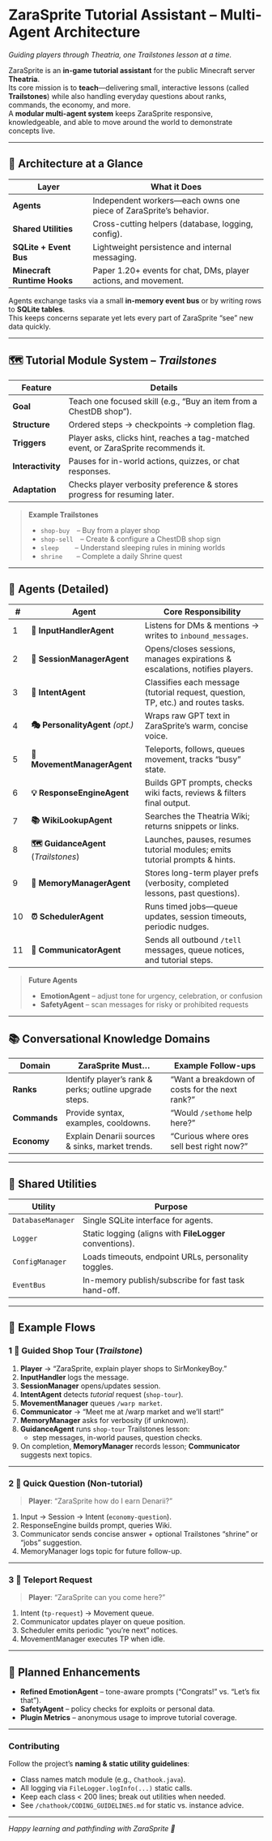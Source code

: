 # ZaraSprite Tutorial Assistant – Multi-Agent Architecture  
*Guiding players through Theatria, one Trailstones lesson at a time.*

ZaraSprite is an **in-game tutorial assistant** for the public Minecraft server **Theatria**.  
Its core mission is to **teach**—delivering small, interactive lessons (called **Trailstones**) while also handling everyday questions about ranks, commands, the economy, and more.  
A **modular multi-agent system** keeps ZaraSprite responsive, knowledgeable, and able to move around the world to demonstrate concepts live.

---

## 🧠 Architecture at a Glance

| Layer | What it Does |
|-------|--------------|
| **Agents** | Independent workers—each owns one piece of ZaraSprite’s behavior. |
| **Shared Utilities** | Cross-cutting helpers (database, logging, config). |
| **SQLite + Event Bus** | Lightweight persistence and internal messaging. |
| **Minecraft Runtime Hooks** | Paper 1.20+ events for chat, DMs, player actions, and movement. |

Agents exchange tasks via a small **in-memory event bus** or by writing rows to **SQLite tables**.  
This keeps concerns separate yet lets every part of ZaraSprite “see” new data quickly.

---

## 🗺️ Tutorial Module System – *Trailstones*

| Feature | Details |
|---------|---------|
| **Goal** | Teach one focused skill (e.g., “Buy an item from a ChestDB shop”). |
| **Structure** | Ordered steps → checkpoints → completion flag. |
| **Triggers** | Player asks, clicks hint, reaches a tag-matched event, or ZaraSprite recommends it. |
| **Interactivity** | Pauses for in-world actions, quizzes, or chat responses. |
| **Adaptation** | Checks player verbosity preference & stores progress for resuming later. |

> **Example Trailstones**  
> * `shop-buy` – Buy from a player shop  
> * `shop-sell` – Create & configure a ChestDB shop sign  
> * `sleep`   – Understand sleeping rules in mining worlds  
> * `shrine`  – Complete a daily Shrine quest  

---

## 🔧 Agents (Detailed)

| # | Agent | Core Responsibility |
|---|-------|---------------------|
| 1 | **📨 InputHandlerAgent** | Listens for DMs & mentions → writes to `inbound_messages`. |
| 2 | **💬 SessionManagerAgent** | Opens/closes sessions, manages expirations & escalations, notifies players. |
| 3 | **🧭 IntentAgent** | Classifies each message (tutorial request, question, TP, etc.) and routes tasks. |
| 4 | **🎭 PersonalityAgent** *(opt.)* | Wraps raw GPT text in ZaraSprite’s warm, concise voice. |
| 5 | **🧍 MovementManagerAgent** | Teleports, follows, queues movement, tracks “busy” state. |
| 6 | **💡 ResponseEngineAgent** | Builds GPT prompts, checks wiki facts, reviews & filters final output. |
| 7 | **📚 WikiLookupAgent** | Searches the Theatria Wiki; returns snippets or links. |
| 8 | **🗺️ GuidanceAgent** (*Trailstones*) | Launches, pauses, resumes tutorial modules; emits tutorial prompts & hints. |
| 9 | **🥰 MemoryManagerAgent** | Stores long-term player prefs (verbosity, completed lessons, past questions). |
|10 | **⏰ SchedulerAgent** | Runs timed jobs—queue updates, session timeouts, periodic nudges. |
|11 | **📢 CommunicatorAgent** | Sends all outbound `/tell` messages, queue notices, and tutorial steps. |

> **Future Agents**  
> * **EmotionAgent** – adjust tone for urgency, celebration, or confusion  
> * **SafetyAgent** – scan messages for risky or prohibited requests  

---

## 📚 Conversational Knowledge Domains

| Domain | ZaraSprite Must… | Example Follow-ups |
|--------|------------------|--------------------|
| **Ranks** | Identify player’s rank & perks; outline upgrade steps. | “Want a breakdown of costs for the next rank?” |
| **Commands** | Provide syntax, examples, cooldowns. | “Would `/sethome` help here?” |
| **Economy** | Explain Denarii sources & sinks, market trends. | “Curious where ores sell best right now?” |

---

## 🔗 Shared Utilities

| Utility | Purpose |
|---------|---------|
| `DatabaseManager` | Single SQLite interface for agents. |
| `Logger` | Static logging (aligns with **FileLogger** conventions). |
| `ConfigManager` | Loads timeouts, endpoint URLs, personality toggles. |
| `EventBus` | In-memory publish/subscribe for fast task hand-off. |

---

## 🧪 Example Flows

### 1 ️⃣ Guided Shop Tour (*Trailstone*)

1. **Player** → “ZaraSprite, explain player shops to SirMonkeyBoy.”  
2. **InputHandler** logs the message.  
3. **SessionManager** opens/updates session.  
4. **IntentAgent** detects *tutorial* request (`shop-tour`).  
5. **MovementManager** queues `/warp market`.  
6. **Communicator** → “Meet me at /warp market and we’ll start!”  
7. **MemoryManager** asks for verbosity (if unknown).  
8. **GuidanceAgent** runs `shop-tour` Trailstones lesson:  
   - step messages, in-world pauses, question checks.  
9. On completion, **MemoryManager** records lesson; **Communicator** suggests next topics.

---

### 2 ️⃣ Quick Question (Non-tutorial)

> **Player**: “ZaraSprite how do I earn Denarii?”

1. Input → Session → Intent (`economy-question`).  
2. ResponseEngine builds prompt, queries Wiki.  
3. Communicator sends concise answer + optional Trailstones “shrine” or “jobs” suggestion.  
4. MemoryManager logs topic for future follow-up.

---

### 3 ️⃣ Teleport Request

> **Player**: “ZaraSprite can you come here?”

1. Intent (`tp-request`) → Movement queue.  
2. Communicator updates player on queue position.  
3. Scheduler emits periodic “you’re next” notices.  
4. MovementManager executes TP when idle.

---

## 🌱 Planned Enhancements

* **Refined EmotionAgent** – tone-aware prompts (“Congrats!” vs. “Let’s fix that”).  
* **SafetyAgent** – policy checks for exploits or personal data.  
* **Plugin Metrics** – anonymous usage to improve tutorial coverage.  

---

### Contributing

Follow the project’s **naming & static utility guidelines**:

* Class names match module (e.g., `Chathook.java`).  
* All logging via `FileLogger.logInfo(...)` static calls.  
* Keep each class < 200 lines; break out utilities when needed.  
* See `/chathook/CODING_GUIDELINES.md` for static vs. instance advice.

---

*Happy learning and pathfinding with ZaraSprite 🧡*
